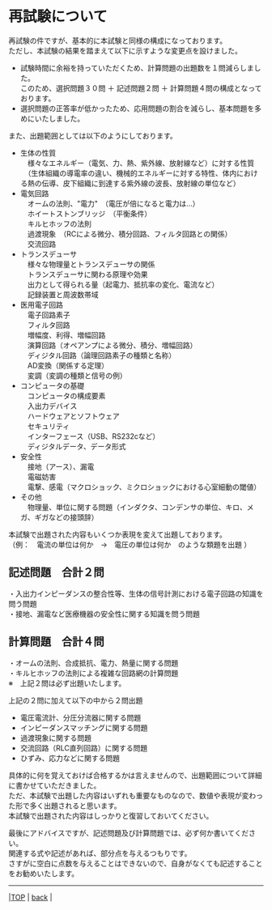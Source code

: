 # 再試験について  
  
再試験の件ですが、基本的に本試験と同様の構成になっております。  
ただし、本試験の結果を踏まえて以下に示すような変更点を設けました。  
- 試験時間に余裕を持っていただくため、計算問題の出題数を１問減らしました。  
このため、選択問題３０問 ＋ 記述問題２問 ＋ 計算問題４問の構成となっております。  
- 選択問題の正答率が低かったため、応用問題の割合を減らし、基本問題を多めにいたしました。  
  
また、出題範囲としては以下のようにしております。  
- 生体の性質  
　様々なエネルギー（電気、力、熱、紫外線、放射線など）に対する性質  
　（生体組織の導電率の違い、機械的エネルギーに対する特性、体内における熱の伝導、皮下組織に到達する紫外線の波長、放射線の単位など）  
- 電気回路  
　オームの法則、"電力"　（電圧が倍になると電力は…）  
　ホイートストンブリッジ　（平衡条件）  
　キルヒホッフの法則　  
　過渡現象　（RCによる微分、積分回路、フィルタ回路との関係）  
　交流回路  
- トランスデューサ  
　様々な物理量とトランスデューサの関係  
　トランスデューサに関わる原理や効果  
　出力として得られる量（起電力、抵抗率の変化、電流など）  
　記録装置と周波数帯域  
- 医用電子回路  
　電子回路素子  
　フィルタ回路  
　増幅度、利得、増幅回路  
　演算回路（オペアンプによる微分、積分、増幅回路）  
　ディジタル回路（論理回路素子の種類と名称）  
　AD変換（関係する定理）  
　変調（変調の種類と信号の例）  
- コンピュータの基礎  
　コンピュータの構成要素  
　入出力デバイス  
　ハードウェアとソフトウェア  
　セキュリティ  
　インターフェース（USB、RS232cなど）  
　ディジタルデータ、データ形式  
- 安全性  
　接地（アース）、漏電  
　電磁妨害  
　電撃、感電（マクロショック、ミクロショックにおける心室細動の閾値）  
- その他  
　物理量、単位に関する問題（インダクタ、コンデンサの単位、キロ、メガ、ギガなどの接頭辞）  
  
本試験で出題された内容もいくつか表現を変えて出題しております。  
（例：　電流の単位は何か　→　電圧の単位は何か　のような類題を出題 ）  
  
## 記述問題　合計２問  
・入出力インピーダンスの整合性等、生体の信号計測における電子回路の知識を問う問題  
・接地、漏電など医療機器の安全性に関する知識を問う問題  
  
## 計算問題　合計４問  
・オームの法則、合成抵抗、電力、熱量に関する問題  
・キルヒホッフの法則による複雑な回路網の計算問題  
※　上記２問は必ず出題いたします。  
  
上記の２問に加えて以下の中から２問出題  
- 電圧電流計、分圧分流器に関する問題  
- インピーダンスマッチングに関する問題  
- 過渡現象に関する問題  
- 交流回路（RLC直列回路）に関する問題  
- ひずみ、応力などに関する問題  
  
具体的に何を覚えておけば合格するかは言えませんので、出題範囲について詳細に書かせていただきました。  
ただ、本試験で出題した内容はいずれも重要なものなので、数値や表現が変わった形で多く出題されると思います。  
本試験で出題された内容はしっかりと復習しておいてください。  
  
最後にアドバイスですが、記述問題及び計算問題では、必ず何か書いてください。  
関連する式や記述があれば、部分点を与えるつもりです。  
さすがに空白に点数を与えることはできないので、自身がなくても記述することをお勧めいたします。  
  
---
  
|[TOP](https://naoki-sh.github.io/) | [back](../) |
